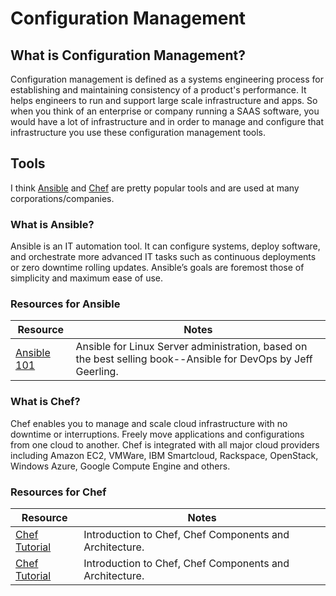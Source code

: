 # Configuration Management

## What is Configuration Management?

Configuration management is defined as a systems engineering process for establishing and maintaining consistency of a product's performance. It helps engineers to run and support large scale infrastructure and apps. So when you think of an enterprise or company running a SAAS software, you would have a lot of infrastructure and in order to manage and configure that infrastructure you use these configuration management tools.

## Tools

I think [Ansible](https://www.ansible.com/) and [Chef](https://www.chef.io/) are pretty popular tools and are used at many corporations/companies.

### What is Ansible?

Ansible is an IT automation tool. It can configure systems, deploy software, and orchestrate more advanced IT tasks such as continuous deployments or zero downtime rolling updates. Ansible’s goals are foremost those of simplicity and maximum ease of use.

### Resources for Ansible

| Resource | Notes |
| --- | ----------- |
| [Ansible 101](https://www.youtube.com/playlist?app=desktop&list=PL2_OBreMn7FqZkvMYt6ATmgC0KAGGJNAN) | Ansible for Linux Server administration, based on the best selling book--Ansible for DevOps by Jeff Geerling. |

### What is Chef?

Chef enables you to manage and scale cloud infrastructure with no downtime or interruptions. Freely move applications and configurations from one cloud to another. Chef is integrated with all major cloud providers including Amazon EC2, VMWare, IBM Smartcloud, Rackspace, OpenStack, Windows Azure, Google Compute Engine and others.


### Resources for Chef
| Resource | Notes |
| --- | ----------- |
| [Chef Tutorial](https://www.youtube.com/watch?v=04oITjdLtho) | Introduction to Chef, Chef Components and Architecture. |
| [Chef Tutorial](https://www.youtube.com/watch?v=04oITjdLtho) | Introduction to Chef, Chef Components and Architecture. |